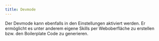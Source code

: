 ```yaml
---
title: Devmode
---
```


Der Devmode kann ebenfalls in den Einstellungen aktiviert werden. Er ermöglicht es unter anderem eigene Skills per Weboberfläche zu erstellen bzw. den Boilerplate Code zu generieren.